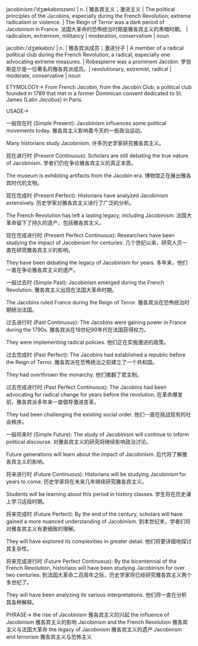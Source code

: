 jacobinism:/ˈdʒækəbɪnɪzəm/ | n. | 雅各宾主义；激进主义 | The political principles of the Jacobins, especially during the French Revolution; extreme radicalism or violence.  |  The Reign of Terror was a dark period of Jacobinism in France. 法国大革命的恐怖统治时期是雅各宾主义的黑暗时期。 |  radicalism, extremism, militancy |  moderation, conservatism | noun

jacobin:/ˈdʒækəbɪn/ | n. | 雅各宾派成员；激进分子 | A member of a radical political club during the French Revolution; a radical, especially one advocating extreme measures. |  Robespierre was a prominent Jacobin. 罗伯斯庇尔是一位著名的雅各宾派成员。| revolutionary, extremist, radical | moderate, conservative | noun


ETYMOLOGY->
From French *Jacobin*, from the Jacobin Club, a political club founded in 1789 that met in a former Dominican convent dedicated to St. James (Latin *Jacobus*) in Paris.

USAGE->

一般现在时 (Simple Present):
Jacobinism influences some political movements today. 雅各宾主义影响着今天的一些政治运动。

Many historians study Jacobinism. 许多历史学家研究雅各宾主义。


现在进行时 (Present Continuous):
Scholars are still debating the true nature of Jacobinism. 学者们仍在争论雅各宾主义的真正本质。

The museum is exhibiting artifacts from the Jacobin era.  博物馆正在展出雅各宾时代的文物。


现在完成时 (Present Perfect):
Historians have analyzed Jacobinism extensively. 历史学家对雅各宾主义进行了广泛的分析。

The French Revolution has left a lasting legacy, including Jacobinism. 法国大革命留下了持久的遗产，包括雅各宾主义。


现在完成进行时 (Present Perfect Continuous):
Researchers have been studying the impact of Jacobinism for centuries.  几个世纪以来，研究人员一直在研究雅各宾主义的影响。

They have been debating the legacy of Jacobinism for years. 多年来，他们一直在争论雅各宾主义的遗产。


一般过去时 (Simple Past):
Jacobinism emerged during the French Revolution. 雅各宾主义出现在法国大革命时期。

The Jacobins ruled France during the Reign of Terror. 雅各宾派在恐怖统治时期统治法国。


过去进行时 (Past Continuous):
The Jacobins were gaining power in France during the 1790s.  雅各宾派在18世纪90年代在法国获得权力。

They were implementing radical policies. 他们正在实施激进的政策。


过去完成时 (Past Perfect):
The Jacobins had established a republic before the Reign of Terror.  雅各宾派在恐怖统治之前建立了一个共和国。

They had overthrown the monarchy. 他们推翻了君主制。


过去完成进行时 (Past Perfect Continuous):
The Jacobins had been advocating for radical change for years before the revolution. 在革命爆发前，雅各宾派多年来一直倡导激进变革。

They had been challenging the existing social order.  他们一直在挑战现有的社会秩序。


一般将来时 (Simple Future):
The study of Jacobinism will continue to inform political discourse. 对雅各宾主义的研究将继续影响政治讨论。

Future generations will learn about the impact of Jacobinism. 后代将了解雅各宾主义的影响。


将来进行时 (Future Continuous):
Historians will be studying Jacobinism for years to come.  历史学家将在未来几年继续研究雅各宾主义。

Students will be learning about this period in history classes. 学生将在历史课上学习这段时期。


将来完成时 (Future Perfect):
By the end of the century, scholars will have gained a more nuanced understanding of Jacobinism.  到本世纪末，学者们将对雅各宾主义有更细致的理解。

They will have explored its complexities in greater detail.  他们将更详细地探讨其复杂性。


将来完成进行时 (Future Perfect Continuous):
By the bicentennial of the French Revolution, historians will have been studying Jacobinism for over two centuries.  到法国大革命二百周年之际，历史学家将已经研究雅各宾主义两个多世纪了。

They will have been analyzing its various interpretations. 他们将一直在分析其各种解释。


PHRASE->
the rise of Jacobinism 雅各宾主义的兴起
the influence of Jacobinism 雅各宾主义的影响
Jacobinism and the French Revolution 雅各宾主义与法国大革命
the legacy of Jacobinism 雅各宾主义的遗产
Jacobinism and terrorism 雅各宾主义与恐怖主义
